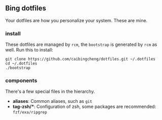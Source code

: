 ## Bing dotfiles

Your dotfiles are how you personalize your system. These are mine.

### install

These dotfiles are managed by `rcm`, the `bootstrap` is generated by `rcm` as well. Run this to install:

```
git clone https://github.com/caibingcheng/dotfiles.git ~/.dotfiles
cd ~/.dotfiles
./bootstrap
```

### components

There's a few special files in the hierarchy.

- **aliases**: Common aliases, such as `git`
- **tag-zsh/\***: Configuration of zsh, some packages are recommended: `fzf/exa/ripgrep`